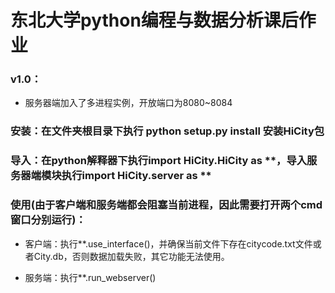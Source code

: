 # 东北大学**python编程与数据分析**课后作业

### v1.0：

* 服务器端加入了多进程实例，开放端口为8080~8084

### 安装：在文件夹根目录下执行 python setup.py install 安装HiCity包

###  导入：在python解释器下执行import HiCity.HiCity as **，导入服务器端模块执行import HiCity.server as **

###  使用(由于客户端和服务端都会阻塞当前进程，因此需要打开两个cmd窗口分别运行)：

* 客户端：执行**.use_interface()，并确保当前文件下存在citycode.txt文件或者City.db，否则数据加载失败，其它功能无法使用。
 
* 服务端：执行**.run_webserver()
